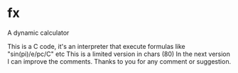 # fx
A dynamic calculator

This is a C code, it's an interpreter that execute formulas like "sin(pi)/e/pc/C" etc
This is a limited version in chars (80) 
In the next version I can improve the comments. Thanks to you for any comment or suggestion. 
